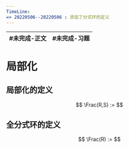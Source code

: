 ```yaml
---
TimeLine: 
=> 20220506--20220506 : 添加了分式环的定义
---
```

| #未完成-正文 | #未完成-习题 |
| ------------ | ------------ |

# 局部化

## 局部化的定义

$$
\Frac(R,S)
:=
$$

## 全分式环的定义

$$
\Frac(R)
:= 
$$

